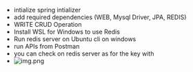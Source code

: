- intialize spring intializer 
- add required dependencies (WEB, Mysql Driver, JPA, REDIS)
- WRITE CRUD Operation
- Install WSL for Windows to use Redis
- Run redis server on Ubuntu cli on windows
- run APIs from Postman
- you can check on redis server as for the key with
- ![img.png](img.png)
